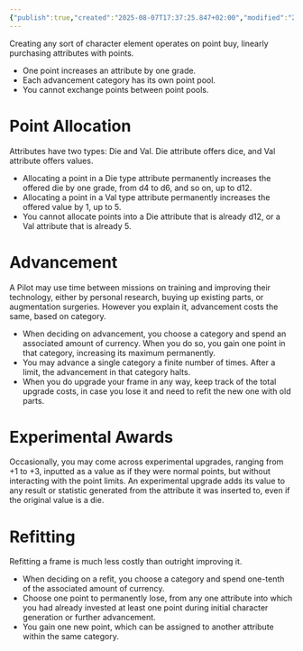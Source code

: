 ```yaml
---
{"publish":true,"created":"2025-08-07T17:37:25.847+02:00","modified":"2025-08-07T18:41:46.724+02:00","cssclasses":""}
---
```


Creating any sort of character element operates on point buy, linearly purchasing attributes with points. 
- One point increases an attribute by one grade.
- Each advancement category has its own point pool.
- You cannot exchange points between point pools.

# Point Allocation
Attributes have two types: Die and Val. Die attribute offers dice, and Val attribute offers values.
- Allocating a point in a Die type attribute permanently increases the offered die by one grade, from d4 to d6, and so on, up to d12.
- Allocating a point in a Val type attribute permanently increases the offered value by 1, up to 5.
- You cannot allocate points into a Die attribute that is already d12, or a Val attribute that is already 5.

# Advancement
A Pilot may use time between missions on training and improving their technology, either by personal research, buying up existing parts, or augmentation surgeries. However you explain it, advancement costs the same, based on category.
* When deciding on advancement, you choose a category and spend an associated amount of currency. When you do so, you gain one point in that category, increasing its maximum permanently. 
* You may advance a single category a finite number of times. After a limit, the advancement in that category halts.
* When you do upgrade your frame in any way, keep track of the total upgrade costs, in case you lose it and need to refit the new one with old parts.

# Experimental Awards
Occasionally, you may come across experimental upgrades, ranging from +1 to +3, inputted as a value as if they were normal points, but without interacting with the point limits. An experimental upgrade adds its value to any result or statistic generated from the attribute it was inserted to, even if the original value is a die.

# Refitting
Refitting a frame is much less costly than outright improving it.
- When deciding on a refit, you choose a category and spend one-tenth of the associated amount of currency.
- Choose one point to permanently lose, from any one attribute into which you had already invested at least one point during initial character generation or further advancement.
- You gain one new point, which can be assigned to another attribute within the same category.